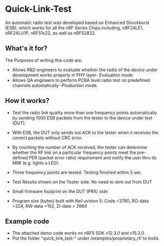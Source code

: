 # Quick-Link-Test
An automatic radio test was developed based on Enhanced Shockburst (ESB), which works for all the nRF Series Chips including, nRF24LE1, nRF24LU1P, nRF51x22, as well as nRF52832. 

## What's it for?
The Purposes of writing this code are:

- Allows R&D engineers to evaluate whether the radio of the device under development works properly in PHY layer- Evaluation mode
- Allows QA engineers to perform PCBA level radio test on predefined channels automatically -Production mode.

## How it works?
- Test the radio link quality more than one frequency points automatically by sending 1000 ESB packets from the tester to the device under test (DUT).

- With ESB, the DUT only sends out ACK to the tester when it receives the correct packets without CRC error.

- By counting the number of ACK received, the tester can determine whether the RF link on a particular frequency points meet the pre-defined PER (packet error ratio) requirement and notify the user thru its MMI (e.g. lights a LED).

- Three frequency points are tested. Testing finished within 5 sec.

- Test Results shown on the Tester side. No need to wire out from DUT

- Small firmware footprint on the DUT (PRX) side

- Program size (bytes) built with Keil uvision 5: Code =3780, RO-data =224, RW-data =152, ZI-data = 2864

## Example code
- The attached demo code works on nRF5 SDK v12.3.0 and v15.3.0 .
- Put the folder "quick_link_test-<sdk version>" under /examples/proprietary_rf/ to build.
